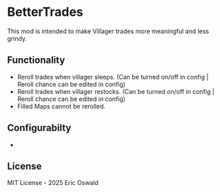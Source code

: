 # BetterTrades
This mod is intended to make Villager trades more meaningful and less grindy.
## Functionality
- Reroll trades when villager sleeps. (Can be turned on/off in config | Reroll chance can be edited in config)
- Reroll trades when villager restocks. (Can be turned on/off in config | Reroll chance can be edited in config)
- Filled Maps cannot be rerolled.
## Configurabilty
- 
## License
MIT License - 2025 Eric Oswald
